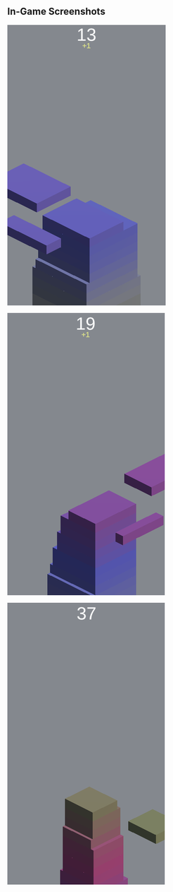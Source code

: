 ## In-Game Screenshots
![Ekran Görüntüsü](./Assets/ScreenShot/1.png)

![Ekran Görüntüsü](./Assets/ScreenShot/2.png)

![Ekran Görüntüsü](./Assets/ScreenShot/3.png)

